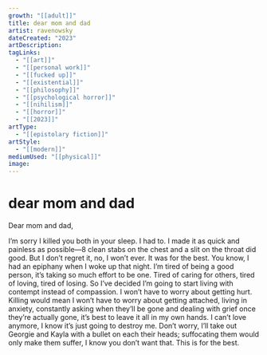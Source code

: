 ```yaml
---
growth: "[[adult]]"
title: dear mom and dad
artist: ravenowsky
dateCreated: "2023"
artDescription:
tagLinks:
  - "[[art]]"
  - "[[personal work]]"
  - "[[fucked up]]"
  - "[[existential]]"
  - "[[philosophy]]"
  - "[[psychological horror]]"
  - "[[nihilism]]"
  - "[[horror]]"
  - "[[2023]]"
artType:
  - "[[epistolary fiction]]"
artStyle:
  - "[[modern]]"
mediumUsed: "[[physical]]"
image:
---
```

# dear mom and dad

Dear mom and dad,

I’m sorry I killed you both in your sleep. I had to. I made it as quick and painless as possible—8 clean stabs on the chest and a slit on the throat did good. But I don’t regret it, no, I won’t ever. It was for the best. You know, I had an epiphany when I woke up that night. I’m tired of being a good person, it’s taking so much effort to be one. Tired of caring for others, tired of loving, tired of losing. So I’ve decided I’m going to start living with contempt instead of compassion. I won’t have to worry about getting hurt. Killing would mean I won’t have to worry about getting attached, living in anxiety, constantly asking when they’ll be gone and dealing with grief once they’re actually gone, it’s best to leave it all in my own hands. I can’t love anymore, I know it’s just going to destroy me. Don’t worry, I’ll take out Georgie and Kayla with a bullet on each their heads; suffocating them would only make them suffer, I know you don’t want that. This is for the best.

